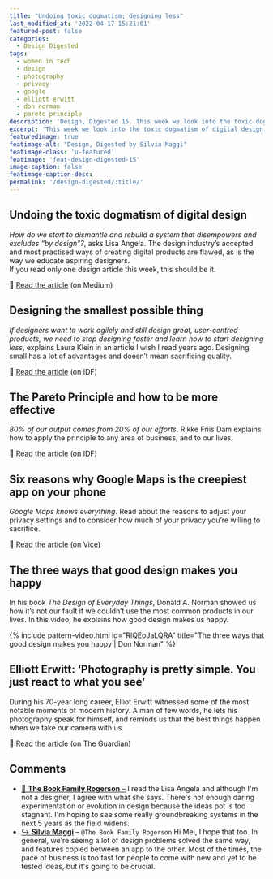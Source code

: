 ```yaml
---
title: "Undoing toxic dogmatism; designing less"
last_modified_at: '2022-04-17 15:21:01'
featured-post: false
categories:
  - Design Digested
tags:
  - women in tech
  - design
  - photography
  - privacy
  - google
  - elliott erwitt
  - don norman
  - pareto principle
description: 'Design, Digested 15. This week we look into the toxic dogmatism of digital design, how to design less, how to be more effective and more.'
excerpt: 'This week we look into the toxic dogmatism of digital design, how to design less, how to be more effective and more.'
featuredimage: true
featimage-alt: "Design, Digested by Silvia Maggi"
featimage-class: 'u-featured'
featimage: 'feat-design-digested-15'
image-caption: false
featimage-caption-desc: 
permalink: '/design-digested/:title/'
---
```

## Undoing the toxic dogmatism of digital design

_How do we start to dismantle and rebuild a system that disempowers and excludes “by design”?_, asks Lisa Angela. The design industry’s accepted and most practised ways of creating digital products are flawed, as is the way we educate aspiring designers.  
If you read only one design article this week, this should be it.

<p class="detached">🔗 <a href="https://lisa-angela-fftv.medium.com/undoing-the-toxic-dogmatism-of-digital-design-4bda8c4a4eba">Read the article</a> (on Medium)</p>

## Designing the smallest possible thing

_If designers want to work agilely and still design great, user-centred products, we need to stop designing faster and learn how to start designing less_, explains Laura Klein in an article I wish I read years ago. Designing small has a lot of advantages and doesn’t mean sacrificing quality.

<p class="detached">🔗 <a href="https://www.interaction-design.org/literature/article/designing-the-smallest-possible-thing">Read the article</a> (on IDF)</p>

## The Pareto Principle and how to be more effective

_80% of our output comes from 20% of our efforts_. Rikke Friis Dam explains how to apply the principle to any area of business, and to our lives.

<p class="detached">🔗 <a href="https://www.interaction-design.org/literature/article/the-pareto-principle-and-how-to-be-more-effective">Read the article</a> (on IDF)</p>

## Six reasons why Google Maps is the creepiest app on your phone

_Google Maps knows everything_. Read about the reasons to adjust your privacy settings and to consider how much of your privacy you’re willing to sacrifice.

<p class="detached">🔗 <a href="https://www.vice.com/en/article/3an84b/six-reasons-why-google-maps-is-the-creepiest-app-on-your-phone">Read the article</a> (on Vice)</p>

## The three ways that good design makes you happy

In his book _The Design of Everyday Things_, Donald A. Norman showed us how it’s not our fault if we couldn’t use the most common products in our lives. In this video, he explains how good design makes us happy.

{% include pattern-video.html id="RlQEoJaLQRA" title="The three ways that good design makes you happy | Don Norman" %}

## Elliott Erwitt: ‘Photography is pretty simple. You just react to what you see’

During his 70-year long career, Elliot Erwitt witnessed some of the most notable moments of modern history. A man of few words, he lets his photography speak for himself, and reminds us that the best things happen when we take our camera with us.

<p class="detached">🔗 <a href="https://www.theguardian.com/artanddesign/2020/nov/09/elliott-erwitt-interview-photographer">Read the article</a> (on The Guardian)</p>

<div class="smd-responses my-5 pt-3">
  <h2>Comments</h2>
  <div class="webmentions">
    <ul class="comments">
      <li>
        <a class="reaction" rel="nofollow ugc" title="mentioned" href="https://thebookfamilyrogerson.com">💬 <strong>The Book Family Rogerson</strong>&nbsp;&ndash;</a>
        <span>I read the Lisa Angela and although I'm not a designer, I agree with what she says. There's not enough daring experimentation or evolution in design because the ideas pot is too stagnant. I'm hoping to see some really groundbreaking systems in the next 5 years as the field widens.</span>
      </li>
      <li class="reaction-reply">
        <a class="reaction" title="mentioned" href="{{ site.url }}">↪️ <strong>Silvia Maggi</strong></a>&nbsp;&ndash;&nbsp;<code>@The Book Family Rogerson</code>
        <span>Hi Mel, I hope that too. In general, we're seeing a lot of design problems solved the same way, and features copied between an app to the other. Most of the times, the pace of business is too fast for people to come with new and yet to be tested ideas, but it's going to be crucial.</span>
      </li>
    </ul>
  </div>
</div>
